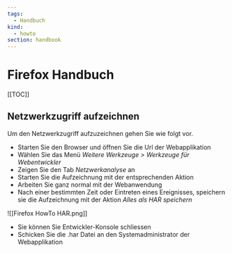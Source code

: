 ```yaml
---
tags:
  - Handbuch
kind:
  - howto
section: handbook
---
```


# Firefox Handbuch

[[TOC]]

## Netzwerkzugriff aufzeichnen

Um den Netzwerkzugriff aufzuzeichnen gehen Sie wie folgt vor.

- Starten Sie den Browser und öffnen Sie die Url der Webapplikation
- Wählen Sie das Menü _Weitere Werkzeuge > Werkzeuge für Webentwickler_
- Zeigen Sie den Tab _Netzwerkanalyse_ an
- Starten Sie die Aufzeichnung mit der entsprechenden Aktion
- Arbeiten Sie ganz normal mit der Webanwendung
- Nach einer bestimmten Zeit oder Eintreten eines Ereignisses, speichern sie die Aufzeichnung mit der Aktion _Alles als HAR speichern_

![[Firefox HowTo HAR.png]]

- Sie können Sie Entwickler-Konsole schliessen
- Schicken Sie die .har Datei an den Systemadministrator der Webapplikation
